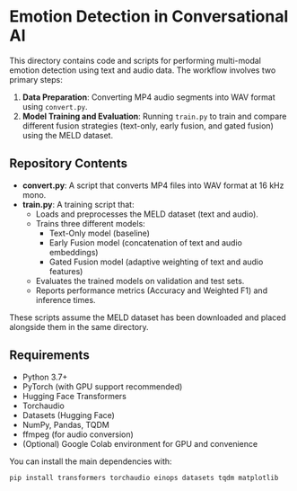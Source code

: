 # Emotion Detection in Conversational AI

This directory contains code and scripts for performing multi-modal emotion detection using text and audio data. The workflow involves two primary steps:

1. **Data Preparation**: Converting MP4 audio segments into WAV format using `convert.py`.
2. **Model Training and Evaluation**: Running `train.py` to train and compare different fusion strategies (text-only, early fusion, and gated fusion) using the MELD dataset.

## Repository Contents

- **convert.py**: A script that converts MP4 files into WAV format at 16 kHz mono.  
- **train.py**: A training script that:
  - Loads and preprocesses the MELD dataset (text and audio).
  - Trains three different models:
    - Text-Only model (baseline)
    - Early Fusion model (concatenation of text and audio embeddings)
    - Gated Fusion model (adaptive weighting of text and audio features)
  - Evaluates the trained models on validation and test sets.
  - Reports performance metrics (Accuracy and Weighted F1) and inference times.

These scripts assume the MELD dataset has been downloaded and placed alongside them in the same directory.

## Requirements

- Python 3.7+
- PyTorch (with GPU support recommended)
- Hugging Face Transformers
- Torchaudio
- Datasets (Hugging Face)
- NumPy, Pandas, TQDM
- ffmpeg (for audio conversion)
- (Optional) Google Colab environment for GPU and convenience

You can install the main dependencies with:
```bash
pip install transformers torchaudio einops datasets tqdm matplotlib

